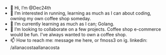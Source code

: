 - 👋 Hi, I’m @Dec24th
- 👀 I’m interested in running, learning as much as I can about coding, owning my own coffee shop someday.
- 🌱 I’m currently learning as much as I can; Golang.
- 💞️ I’m looking to collaborate on a few projects. Coffee shop e-commerce would be fun. I've always wanted to own a coffee shop.
- 📫 How to reach me: message me here, or fmoss3 on ig. linkedin: /allanacostaallanacosta

<!---
Dec24th/Dec24th is a ✨ special ✨ repository because its `README.md` (this file) appears on your GitHub profile.
You can click the Preview link to take a look at your changes.
--->
